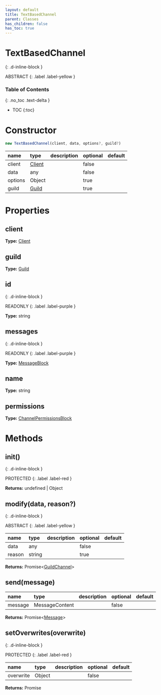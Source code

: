 ```yaml
---
layout: default
title: TextBasedChannel
parent: Classes
has_children: false
has_toc: true
---
```


# TextBasedChannel
{: .d-inline-block }

ABSTRACT
{: .label .label-yellow }

### Table of Contents
{: .no_toc .text-delta }

- TOC
{:toc}
# Constructor
```js
new TextBasedChannel(client, data, options?, guild?)
```

| name | type | description | optional | default |
|:-----|:-----|:------------|:---------|:--------|
| client | [Client](classes/Client) |  | false |  |
| data | any |  | false |  |
| options | Object |  | true |  |
| guild | [Guild](classes/Guild) |  | true |  |

# Properties
## client
**Type:** [Client](classes/Client)

## guild
**Type:** [Guild](classes/Guild)

## id
{: .d-inline-block }

READONLY
{: .label .label-purple }

**Type:** string

## messages
{: .d-inline-block }

READONLY
{: .label .label-purple }

**Type:** [MessageBlock](classes/MessageBlock)

## name
**Type:** string

## permissions
**Type:** [ChannelPermissionsBlock](classes/ChannelPermissionsBlock)

# Methods
## init()
{: .d-inline-block }

PROTECTED
{: .label .label-red }

**Returns:** undefined | Object

## modify(data, reason?)
{: .d-inline-block }

ABSTRACT
{: .label .label-yellow }

| name | type | description | optional | default |
|:-----|:-----|:------------|:---------|:--------|
| data | any |  | false |  |
| reason | string |  | true |  |

**Returns:** Promise<[GuildChannel](classes/GuildChannel)>

## send(message)
| name | type | description | optional | default |
|:-----|:-----|:------------|:---------|:--------|
| message | MessageContent |  | false |  |

**Returns:** Promise<[Message](classes/Message)>

## setOverwrites(overwrite)
{: .d-inline-block }

PROTECTED
{: .label .label-red }

| name | type | description | optional | default |
|:-----|:-----|:------------|:---------|:--------|
| overwrite | Object |  | false |  |

**Returns:** Promise<void>

